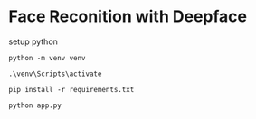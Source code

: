 # Face Reconition with Deepface


setup python
```
python -m venv venv
```
```
.\venv\Scripts\activate
```
```
pip install -r requirements.txt
```
```
python app.py
```
